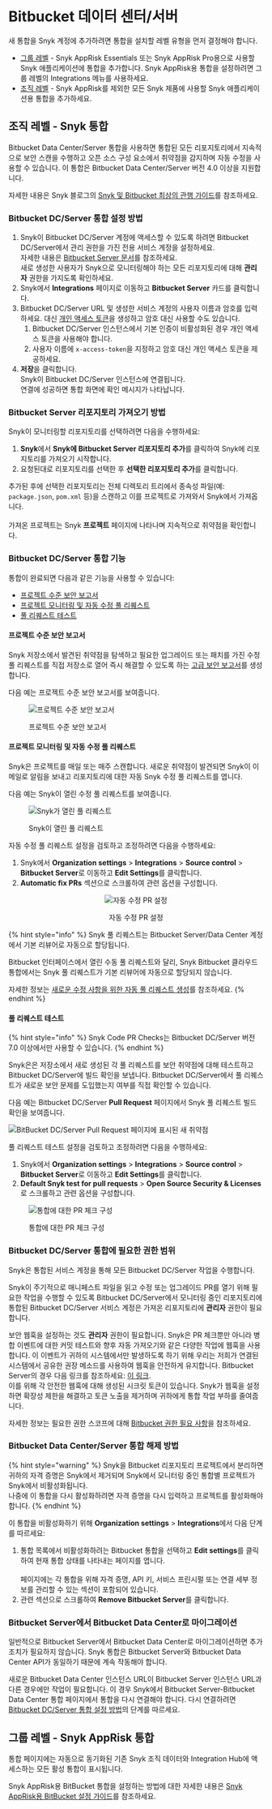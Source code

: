 # Bitbucket 데이터 센터/서버

새 통합을 Snyk 계정에 추가하려면 통합을 설치할 레벨 유형을 먼저 결정해야 합니다.

* [그룹 레벨](bitbucket-data-center-server.md#group-level-snyk-apprisk-integrations) - Snyk AppRisk Essentials 또는 Snyk AppRisk Pro용으로 사용할 Snyk 애플리케이션에 통합을 추가합니다. Snyk AppRisk용 통합을 설정하려면 그룹 레벨의 Integrations 메뉴를 사용하세요.
* [조직 레벨](bitbucket-data-center-server.md#organization-level-snyk-integrations) - Snyk AppRisk를 제외한 모든 Snyk 제품에 사용할 Snyk 애플리케이션용 통합을 추가하세요.

## 조직 레벨 - Snyk 통합

Bitbucket Data Center/Server 통합을 사용하면 통합된 모든 리포지토리에서 지속적으로 보안 스캔을 수행하고 오픈 소스 구성 요소에서 취약점을 감지하며 자동 수정을 사용할 수 있습니다. 이 통합은 Bitbucket Data Center/Server 버전 4.0 이상을 지원합니다.

자세한 내용은 Snyk 블로그의 [Snyk 및 Bitbucket 최상의 관행 가이드](https://snyk.io/blog/snyk-bitbucket-best-practices-cheat-sheet/)를 참조하세요.

### Bitbucket DC/Server 통합 설정 방법

1. Snyk이 Bitbucket DC/Server 계정에 액세스할 수 있도록 하려면 Bitbucket DC/Server에서 관리 권한을 가진 전용 서비스 계정을 설정하세요.\
   자세한 내용은 [Bitbucket Server 문서](https://confluence.atlassian.com/bitbucketserver/users-and-groups-776640439.html#Usersandgroups-Creatingauser)를 참조하세요.\
   새로 생성한 사용자가 Snyk으로 모니터링해야 하는 모든 리포지토리에 대해 **관리자** 권한을 가지도록 확인하세요.
2. Snyk에서 **Integrations** 페이지로 이동하고 **Bitbucket Server** 카드를 클릭합니다.
3. Bitbucket DC/Server URL 및 생성한 서비스 계정의 사용자 이름과 암호를 입력하세요. 대신 [개인 액세스 토큰](https://confluence.atlassian.com/bitbucketserver075/personal-access-tokens-1018784848.html)을 생성하고 암호 대신 사용할 수도 있습니다.
   1. Bitbucket DC/Server 인스턴스에서 기본 인증이 비활성화된 경우 개인 액세스 토큰을 사용해야 합니다.
   2. 사용자 이름에 `x-access-token`을 지정하고 암호 대신 개인 액세스 토큰을 제공하세요.
4. **저장**을 클릭합니다.\
   Snyk이 Bitbucket DC/Server 인스턴스에 연결됩니다.\
   연결에 성공하면 통합 화면에 확인 메시지가 나타납니다.

### Bitbucket Server 리포지토리 가져오기 방법

Snyk이 모니터링할 리포지토리를 선택하려면 다음을 수행하세요:

1. **Snyk**에서 **Snyk에 Bitbucket Server 리포지토리 추가**를 클릭하여 Snyk에 리포지토리를 가져오기 시작합니다.
2. 요청된대로 리포지토리를 선택한 후 **선택한 리포지토리 추가**를 클릭합니다.

추가된 후에 선택한 리포지토리는 전체 디렉토리 트리에서 종속성 파일(예: `package.json`, `pom.xml` 등)을 스캔하고 이를 프로젝트로 가져와서 Snyk에서 가져옵니다.\
\
가져온 프로젝트는 Snyk **프로젝트** 페이지에 나타나며 지속적으로 취약점을 확인합니다.

### Bitbucket DC/Server 통합 기능

통합이 완료되면 다음과 같은 기능을 사용할 수 있습니다:

* [프로젝트 수준 보안 보고서](bitbucket-data-center-server.md#project-level-security-reports)
* [프로젝트 모니터링 및 자동 수정 풀 리퀘스트](bitbucket-data-center-server.md#projects-monitoring-and-automatic-fix-pull-requests)
* [풀 리퀘스트 테스트](bitbucket-data-center-server.md#pull-request-testing)

#### **프로젝트 수준 보안 보고서**

Snyk 저장소에서 발견된 취약점을 탐색하고 필요한 업그레이드 또는 패치를 가진 수정 풀 리퀘스트를 직접 저장소로 열어 즉시 해결할 수 있도록 하는 [고급 보안 보고서](../../manage-issues/reporting/legacy-reports/legacy-reports-overview.md)를 생성합니다.

다음 예는 프로젝트 수준 보안 보고서를 보여줍니다.

<figure><img src="../../.gitbook/assets/project_lvl_security_rpt-18july2022.png" alt="프로젝트 수준 보안 보고서"><figcaption><p>프로젝트 수준 보안 보고서</p></figcaption></figure>

#### **프로젝트 모니터링 및 자동 수정 풀 리퀘스트**

Snyk은 프로젝트를 매일 또는 매주 스캔합니다. 새로운 취약점이 발견되면 Snyk이 이메일로 알림을 보내고 리포지토리에 대한 자동 Snyk 수정 풀 리퀘스트를 엽니다.

다음 예는 Snyk이 열린 수정 풀 리퀘스트를 보여줍니다.

<figure><img src="../../.gitbook/assets/666.png" alt="Snyk가 열린 풀 리퀘스트"><figcaption><p>Snyk이 열린 풀 리퀘스트</p></figcaption></figure>

자동 수정 풀 리퀘스트 설정을 검토하고 조정하려면 다음을 수행하세요:

1. Snyk에서 **Organization settings** > **Integrations** > **Source control** > **Bitbucket Server**로 이동하고 **Edit Settings**를 클릭합니다.
2. **Automatic fix PRs** 섹션으로 스크롤하여 관련 옵션을 구성합니다.

<div align="center"><figure><img src="../../.gitbook/assets/integ-settings-auto-fix-pr-bitbucket-server.png" alt="자동 수정 PR 설정"><figcaption><p>자동 수정 PR 설정</p></figcaption></figure></div>

{% hint style="info" %}
Snyk 풀 리퀘스트는 Bitbucket Server/Data Center 계정에서 기본 리뷰어로 자동으로 할당됩니다.

Bitbucket 인터페이스에서 열린 수동 풀 리퀘스트와 달리, Snyk Bitbucket 클라우드 통합에서는 Snyk 풀 리퀘스트가 기본 리뷰어에 자동으로 할당되지 않습니다.

자세한 정보는 [새로운 수정 사항을 위한 자동 풀 리퀘스트 생성](../../scan-with-snyk/pull-requests/snyk-pull-or-merge-requests/create-automatic-prs-for-new-fixes-fix-prs.md)를 참조하세요.
{% endhint %}

#### **풀 리퀘스트 테스트**

{% hint style="info" %}
Snyk Code PR Checks는 Bitbucket DC/Server 버전 7.0 이상에서만 사용할 수 있습니다.
{% endhint %}

Snyk은은 저장소에서 새로 생성된 각 풀 리퀘스트를 보안 취약점에 대해 테스트하고 Bitbucket DC/Server에 빌드 확인을 보냅니다. Bitbucket DC/Server에서 풀 리퀘스트가 새로운 보안 문제를 도입했는지 여부를 직접 확인할 수 있습니다.

다음 예는 Bitbucket DC/Server **Pull Request** 페이지에서 Snyk 풀 리퀘스트 빌드 확인을 보여줍니다.

![BitBucket DC/Server Pull Request 페이지에 표시된 새 취약점](../../.gitbook/assets/888.png)

풀 리퀘스트 테스트 설정을 검토하고 조정하려면 다음을 수행하세요:

1. Snyk에서 **Organization settings** > **Integrations** > **Source control** > **Bitbucket Server**로 이동하고 **Edit Settings**를 클릭합니다.
2. **Default Snyk test for pull requests** > **Open Source Security & Licenses**로 스크롤하고 관련 옵션을 구성합니다.

<div align="left"><figure><img src="../../.gitbook/assets/Screenshot 2023-05-02 at 11.21.53.png" alt="통합에 대한 PR 체크 구성"><figcaption><p>통합에 대한 PR 체크 구성</p></figcaption></figure></div>

### Bitbucket DC/Server 통합에 필요한 권한 범위

Snyk은 통합된 서비스 계정을 통해 모든 Bitbucket DC/Server 작업을 수행합니다.

Snyk이 주기적으로 매니페스트 파일을 읽고 수정 또는 업그레이드 PR를 열기 위해 필요한 작업을 수행할 수 있도록 Bitbucket DC/Server에서 모니터링 중인 리포지토리에 통합된 Bitbucket DC/Server 서비스 계정은 가져온 리포지토리에 **관리자** 권한이 필요합니다.

보안 웹훅을 설정하는 것도 **관리자** 권한이 필요합니다. Snyk은 PR 체크뿐만 아니라 병합 이벤트에 대한 커밋 테스트와 향후 자동 가져오기와 같은 다양한 작업에 웹훅을 사용합니다. 이 이벤트가 귀하의 시스템에서만 발생하도록 하기 위해 우리는 저희가 연결된 시스템에서 공유한 권장 메소드를 사용하여 웹훅을 안전하게 유지합니다. Bitbucket Server의 경우 다음 링크를 참조하세요: [이 링크](https://urldefense.proofpoint.com/v2/url?u=https-3A__confluence.atlassian.com_bitbucketserver_manage-2Dwebhooks-2D938025878.html-23Managewebhooks-2DwebhooksecretsSecuringyourwebhook\&d=DwMGaQ\&c=wwDYKmuffy0jxUGHACmjf\&r=Ck2O4F9WHPBs7KXjKQbW8v6LYdkZzI7TbBwtHf0DvoQ\&m=aKqZjXlWOErUgMQ_jsYYcqqKiHpEYfZS1BT-ru1umJEnIorIvvNt1QshbHugekFP\&s=khA_g0Unp0YP0qTeBtQyma-KHpa1vgWwT0kzcA5tQr0\&e=).\
이를 위해 각 안전한 웹훅에 대해 생성된 시크릿 토큰이 있습니다. Snyk가 웹훅을 설정하면 확장성 제한을 해결하고 토큰 노출을 제거하며 귀하에게 통합 작업 부하를 줄여줍니다.

자세한 정보는 필요한 권한 스코프에 대해 [Bitbucket 권한 필요 사항](./#bitbucket-permission-requirements)을 참조하세요.

### **Bitbucket Data Center/Server 통합 해제 방법**

{% hint style="warning" %}
Snyk을 Bitbucket 리포지토리 프로젝트에서 분리하면 귀하의 자격 증명은 Snyk에서 제거되며 Snyk에서 모니터링 중인 통합별 프로젝트가 Snyk에서 비활성화됩니다.\
나중에 이 통합을 다시 활성화하려면 자격 증명을 다시 입력하고 프로젝트를 활성화해야 합니다.
{% endhint %}

이 통합을 비활성화하기 위해 **Organization settings** > **Integrations**에서 다음 단계를 따르세요:

1. 통합 목록에서 비활성화하려는 Bitbucket 통합을 선택하고 **Edit settings**를 클릭하여 현재 통합 상태를 나타내는 페이지를 엽니다.\
   \
   페이지에는 각 통합을 위해 자격 증명, API 키, 서비스 프린시펄 또는 연결 세부 정보를 관리할 수 있는 섹션이 포함되어 있습니다.
2. 관련 섹션으로 스크롤하여 **Remove Bitbucket Server**를 클릭합니다.

### Bitbucket Server에서 Bitbucket Data Center로 마이그레이션

일반적으로 Bitbucket Server에서 Bitbucket Data Center로 마이그레이션하면 추가 조치가 필요하지 않습니다. Snyk 통합은 Bitbucket Server와 Bitbucket Data Center API가 동일하기 때문에 계속 작동해야 합니다.

새로운 Bitbucket Data Center 인스턴스 URL이 Bitbucket Server 인스턴스 URL과 다른 경우에만 작업이 필요합니다. 이 경우 Snyk에서 Bitbucket Server-Bitbucket Data Center 통합 페이지에서 통합을 다시 연결해야 합니다. 다시 연결하려면 [Bitbucket DC/Server 통합 설정 방법](bitbucket-data-center-server.md#how-to-set-up-a-bitbucket-dc-server-integration)의 단계를 따르세요.

## 그룹 레벨 - Snyk AppRisk 통합

통합 페이지에는 자동으로 동기화된 기존 Snyk 조직 데이터와 Integration Hub에 액세스하는 모든 활성 통합이 표시됩니다.

Snyk AppRisk용 BitBucket 통합을 설정하는 방법에 대한 자세한 내용은 [Snyk AppRisk용 BitBucket 설정 가이드](bitbucket-cloud.md#bitbucket-setup-guide)를 참조하세요.
